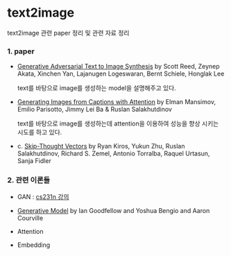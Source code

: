 # text2image

text2image 관련 paper 정리 및 관련 자료 정리

### 1. paper
- [Generative Adversarial Text to Image Synthesis](https://arxiv.org/abs/1605.05396) 
by Scott Reed, Zeynep Akata, Xinchen Yan, Lajanugen Logeswaran, Bernt Schiele, Honglak Lee
  
  text를 바탕으로 image를 생성하는 model을 설명해주고 있다. 
- [Generating Images from Captions with Attention](http://www.thespermwhale.com/jaseweston/ram/papers/paper_13.pdf) 
  by Elman Mansimov, Emilio Parisotto, Jimmy Lei Ba & Ruslan Salakhutdinov
  
  text를 바탕으로 image를 생성하는데 attention을 이용하여 성능을 향상 시키는 시도를 하고 있다.
  
- c. [Skip-Thought Vectors](https://arxiv.org/abs/1506.06726) 
  by Ryan Kiros, Yukun Zhu, Ruslan Salakhutdinov, Richard S. Zemel, Antonio Torralba, Raquel Urtasun, Sanja Fidler
  
  
  
### 2. 관련 이론들

- GAN : [cs231n 강의](https://www.youtube.com/watch?v=5WoItGTWV54) 

- [Generative Model](https://www.deeplearningbook.org/contents/generative_models.html) 
  by Ian Goodfellow and Yoshua Bengio and Aaron Courville
  
- Attention
  
- Embedding
  
  
